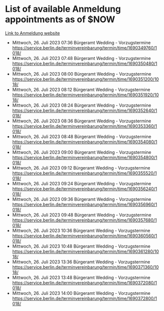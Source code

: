 # List of available Anmeldung appointments as of $NOW
[Link to Anmeldung website](https://service.berlin.de/terminvereinbarung/termin/tag.php?termin=1&anliegen[]=120686&dienstleisterlist=122210,122217,327316,122219,327312,122227,327314,122231,327346,122243,327348,122254,122252,329742,122260,329745,122262,329748,122271,327278,122273,327274,122277,327276,330436,122280,327294,122282,327290,122284,327292,122291,327270,122285,327266,122286,327264,122296,327268,150230,329760,122297,327286,122294,327284,122312,329763,122314,329775,122304,327330,122311,327334,122309,327332,317869,122281,327352,122279,329772,122283,122276,327324,122274,327326,122267,329766,122246,327318,122251,327320,122257,327322,122208,327298,122226,327300&herkunft=http%3A%2F%2Fservice.berlin.de%2Fdienstleistung%2F120686%2F)
- Mittwoch, 26. Juli 2023 07:36 Bürgeramt Wedding - Vorzugstermine https://service.berlin.de/terminvereinbarung/termin/time/1690349760/1018/
- Mittwoch, 26. Juli 2023 07:48 Bürgeramt Wedding - Vorzugstermine https://service.berlin.de/terminvereinbarung/termin/time/1690350480/1018/
- Mittwoch, 26. Juli 2023 08:00 Bürgeramt Wedding - Vorzugstermine https://service.berlin.de/terminvereinbarung/termin/time/1690351200/1018/
- Mittwoch, 26. Juli 2023 08:12 Bürgeramt Wedding - Vorzugstermine https://service.berlin.de/terminvereinbarung/termin/time/1690351920/1018/
- Mittwoch, 26. Juli 2023 08:24 Bürgeramt Wedding - Vorzugstermine https://service.berlin.de/terminvereinbarung/termin/time/1690352640/1018/
- Mittwoch, 26. Juli 2023 08:36 Bürgeramt Wedding - Vorzugstermine https://service.berlin.de/terminvereinbarung/termin/time/1690353360/1018/
- Mittwoch, 26. Juli 2023 08:48 Bürgeramt Wedding - Vorzugstermine https://service.berlin.de/terminvereinbarung/termin/time/1690354080/1018/
- Mittwoch, 26. Juli 2023 09:00 Bürgeramt Wedding - Vorzugstermine https://service.berlin.de/terminvereinbarung/termin/time/1690354800/1018/
- Mittwoch, 26. Juli 2023 09:12 Bürgeramt Wedding - Vorzugstermine https://service.berlin.de/terminvereinbarung/termin/time/1690355520/1018/
- Mittwoch, 26. Juli 2023 09:24 Bürgeramt Wedding - Vorzugstermine https://service.berlin.de/terminvereinbarung/termin/time/1690356240/1018/
- Mittwoch, 26. Juli 2023 09:36 Bürgeramt Wedding - Vorzugstermine https://service.berlin.de/terminvereinbarung/termin/time/1690356960/1018/
- Mittwoch, 26. Juli 2023 09:48 Bürgeramt Wedding - Vorzugstermine https://service.berlin.de/terminvereinbarung/termin/time/1690357680/1018/
- Mittwoch, 26. Juli 2023 10:36 Bürgeramt Wedding - Vorzugstermine https://service.berlin.de/terminvereinbarung/termin/time/1690360560/1018/
- Mittwoch, 26. Juli 2023 10:48 Bürgeramt Wedding - Vorzugstermine https://service.berlin.de/terminvereinbarung/termin/time/1690361280/1018/
- Mittwoch, 26. Juli 2023 13:36 Bürgeramt Wedding - Vorzugstermine https://service.berlin.de/terminvereinbarung/termin/time/1690371360/1018/
- Mittwoch, 26. Juli 2023 13:48 Bürgeramt Wedding - Vorzugstermine https://service.berlin.de/terminvereinbarung/termin/time/1690372080/1018/
- Mittwoch, 26. Juli 2023 14:00 Bürgeramt Wedding - Vorzugstermine https://service.berlin.de/terminvereinbarung/termin/time/1690372800/1018/
